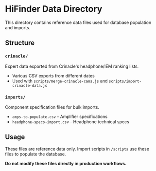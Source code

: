 # HiFinder Data Directory

This directory contains reference data files used for database population and imports.

## Structure

### `crinacle/`
Expert data exported from Crinacle's headphone/IEM ranking lists.
- Various CSV exports from different dates
- Used with `scripts/merge-crinacle-cans.js` and `scripts/import-crinacle-data.js`

### `imports/`
Component specification files for bulk imports.
- `amps-to-populate.csv` - Amplifier specifications
- `headphone-specs-import.csv` - Headphone technical specs

## Usage

These files are reference data only. Import scripts in `/scripts` use these files to populate the database.

**Do not modify these files directly in production workflows.**
